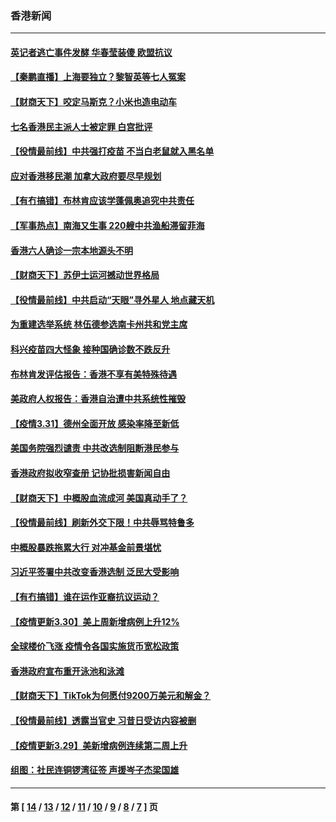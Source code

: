 ### 香港新闻
---
#### [英记者逃亡事件发酵 华春莹装傻 欧盟抗议](../../pages/ncid1349362/n12854561.md) 
#### [【秦鹏直播】上海要独立？黎智英等七人冤案](../../pages/ncid1349362/n12852711.md) 
#### [【财商天下】咬定马斯克？小米也造电动车](../../pages/ncid1349362/n12852128.md) 
#### [七名香港民主派人士被定罪 白宫批评](../../pages/ncid1349362/n12852728.md) 
#### [【役情最前线】中共强打疫苗 不当白老鼠就入黑名单](../../pages/ncid1349362/n12852440.md) 
#### [应对香港移民潮 加拿大政府要尽早规划](../../pages/ncid1349362/n12852493.md) 
#### [【有冇搞错】布林肯应该学蓬佩奥追究中共责任](../../pages/ncid1349362/n12849693.md) 
#### [【军事热点】南海又生事 220艘中共渔船滞留菲海](../../pages/ncid1349362/n12843752.md) 
#### [香港六人确诊一宗本地源头不明](../../pages/ncid1349362/n12850068.md) 
#### [【财商天下】苏伊士运河撼动世界格局](../../pages/ncid1349362/n12849007.md) 
#### [【役情最前线】中共启动“天眼”寻外星人 地点藏天机](../../pages/ncid1349362/n12849570.md) 
#### [为重建选举系统 林伍德参选南卡州共和党主席](../../pages/ncid1349362/n12849882.md) 
#### [科兴疫苗四大怪象 接种国确诊数不跌反升](../../pages/ncid1349362/n12849775.md) 
#### [布林肯发评估报告：香港不享有美特殊待遇](../../pages/ncid1349362/n12849325.md) 
#### [美政府人权报告：香港自治遭中共系统性摧毁](../../pages/ncid1349362/n12849489.md) 
#### [【疫情3.31】德州全面开放  感染率降至新低](../../pages/ncid1349362/n12848091.md) 
#### [美国务院强烈谴责 中共改选制阻断港民参与](../../pages/ncid1349362/n12847950.md) 
#### [香港政府拟收窄查册 记协批损害新闻自由](../../pages/ncid1349362/n12847184.md) 
#### [【财商天下】中概股血流成河 美国真动手了？](../../pages/ncid1349362/n12846557.md) 
#### [【役情最前线】刷新外交下限！中共辱骂特鲁多](../../pages/ncid1349362/n12846740.md) 
#### [中概股暴跌拖累大行 对冲基金前景堪忧](../../pages/ncid1349362/n12846802.md) 
#### [习近平签署中共改变香港选制 泛民大受影响](../../pages/ncid1349362/n12845776.md) 
#### [【有冇搞错】谁在运作亚裔抗议运动？](../../pages/ncid1349362/n12844615.md) 
#### [【疫情更新3.30】美上周新增病例上升12%](../../pages/ncid1349362/n12845486.md) 
#### [全球楼价飞涨 疫情令各国实施货币宽松政策](../../pages/ncid1349362/n12844498.md) 
#### [香港政府宣布重开泳池和泳滩](../../pages/ncid1349362/n12844475.md) 
#### [【财商天下】TikTok为何愿付9200万美元和解金？](../../pages/ncid1349362/n12843679.md) 
#### [【役情最前线】透露当官史 习昔日受访内容被删](../../pages/ncid1349362/n12843851.md) 
#### [【疫情更新3.29】美新增病例连续第二周上升](../../pages/ncid1349362/n12842865.md) 
#### [组图：社民连铜锣湾征签 声援岑子杰梁国雄](../../pages/ncid1349362/n12842727.md) 

---
#### 第 [ [14](./14.md) / [13](./13.md) / [12](./12.md) / [11](./11.md) / [10](./10.md) / [9](./9.md) / [8](./8.md) / [7](./7.md) ] 页
